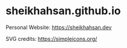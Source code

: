 # sheikhahsan.github.io
Personal Website: https://sheikhahsan.dev

SVG credits: https://simpleicons.org/
